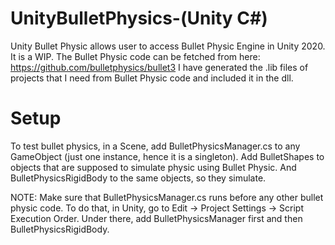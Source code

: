# UnityBulletPhysics-(Unity C#)

Unity Bullet Physic allows user to access Bullet Physic Engine in Unity 2020. It is a WIP.
The Bullet Physic code can be fetched from here: https://github.com/bulletphysics/bullet3
I have generated the .lib files of projects that I need from Bullet Physic code and included it in the dll.

# Setup

To test bullet physics, in a Scene, add BulletPhysicsManager.cs to any GameObject (just one instance, hence it is a singleton). 
Add BulletShapes to objects that are supposed to simulate physic using Bullet Physic. And BulletPhysicsRigidBody to the same objects, so they simulate.

NOTE: Make sure that BulletPhysicsManager.cs runs before any other bullet physic code. To do that, in Unity, go to Edit -> Project Settings -> Script Execution Order. 
Under there, add BulletPhysicsManager first and then BulletPhysicsRigidBody.
